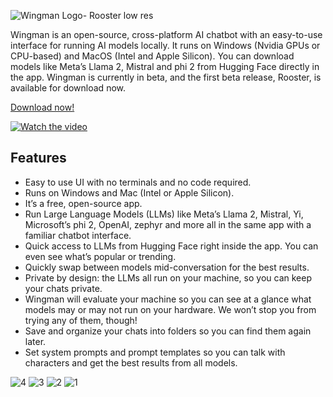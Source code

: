 
![Wingman Logo- Rooster low res](https://github.com/SaltyLightning/bee_scraper/assets/23483154/8068b2ca-4852-4e8a-ac3f-8882a36a77bc)

Wingman is an open-source, cross-platform AI chatbot with an easy-to-use interface for running AI models locally. It runs on Windows (Nvidia GPUs or CPU-based) and MacOS (Intel and Apple Silicon). You can download models like Meta’s Llama 2, Mistral and phi 2 from Hugging Face directly in the app.
Wingman is currently in beta, and the first beta release, Rooster, is available for download now. 

[Download now!](example.com)

[![Watch the video](https://img.youtube.com/vi/BTFclfbUDso/0.jpg)](https://youtu.be/BTFclfbUDso)

## Features
-	Easy to use UI with no terminals and no code required.
-	Runs on Windows and Mac (Intel or Apple Silicon).
-	It’s a free, open-source app.
-	Run Large Language Models (LLMs) like Meta’s Llama 2, Mistral, Yi, Microsoft’s phi 2, OpenAI, zephyr and more all in the same app with a familiar chatbot interface.
-	Quick access to LLMs from Hugging Face right inside the app. You can even see what’s popular or trending.
-	Quickly swap between models mid-conversation for the best results. 
-	Private by design: the LLMs all run on your machine, so you can keep your chats private.
-	Wingman will evaluate your machine so you can see at a glance what models may or may not run on your hardware. We won’t stop you from trying any of them, though!
-	Save and organize your chats into folders so you can find them again later. 
-	Set system prompts and prompt templates so you can talk with characters and get the best results from all models.


![4](https://github.com/SaltyLightning/bee_scraper/assets/23483154/4d5d9edf-acb9-478c-95f6-19c93347dc3e)
![3](https://github.com/SaltyLightning/bee_scraper/assets/23483154/9fddf12c-d723-407f-824a-0f4d4d9ac805)
![2](https://github.com/SaltyLightning/bee_scraper/assets/23483154/d0f174e9-0425-42e2-bdb1-0c7a21c7cd0f)
![1](https://github.com/SaltyLightning/bee_scraper/assets/23483154/3888e991-1943-4d6d-bf79-cb7783896c27)
